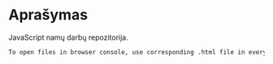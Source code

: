# Aprašymas
JavaScript namų darbų repozitorija.
```bash
To open files in browser console, use corresponding .html file in every folder.
```
